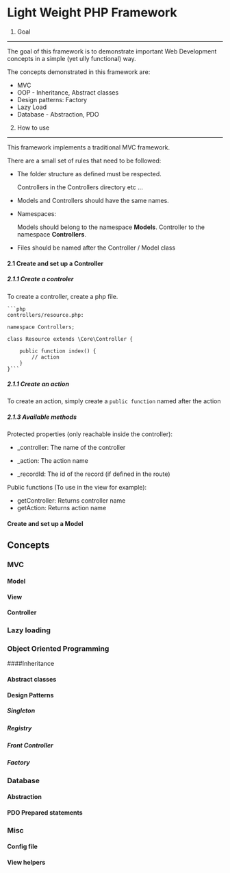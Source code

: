 Light Weight PHP Framework
==========================

1. Goal
----
The goal of this framework is to demonstrate important Web Development concepts in a simple (yet ully functional) way.

The concepts demonstrated in this framework are:
* MVC
* OOP - Inheritance, Abstract classes
* Design patterns: Factory
* Lazy Load
* Database - Abstraction, PDO


2. How to use
----------

This framework implements a traditional MVC framework.

There are a small set of rules that need to be followed: 

* 	The folder structure as defined must be respected.

	Controllers in the Controllers directory etc ...
  
*	Models and Controllers should have the same names.
*	Namespaces: 

	Models should belong to the namespace **Models**.
	Controller to the namespace **Controllers**.
	
*	Files should be named after the Controller / Model class


#### 2.1 Create and set up a Controller

##### 2.1.1 Create a controler

To create a controller, create a php file. 

	```php
	controllers/resource.php:
	
	namespace Controllers;
	
	class Resource extends \Core\Controller {
		
		public function index() {
			// action
		}
	}```

##### 2.1.1 Create an action

To create an action, simply create a `public function` named after the action
	

##### 2.1.3 Available methods

Protected properties (only reachable inside the controller): 
* _controller: The name of the controller

* _action: The action name

* _recordId: The id of the record (if defined in the route)

Public functions (To use in the view for example):
* getController: Returns controller name
* getAction: Returns action name


#### Create and set up a Model




## Concepts




### MVC

#### Model

#### View


#### Controller



### Lazy loading



### Object Oriented Programming

####Inheritance


#### Abstract classes



#### Design Patterns

##### Singleton


##### Registry

##### Front Controller


##### Factory


### Database

#### Abstraction


#### PDO Prepared statements


### Misc

#### Config file

#### View helpers


